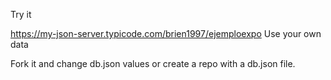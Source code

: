 Try it

https://my-json-server.typicode.com/brien1997/ejemploexpo
Use your own data

Fork it and change db.json values or create a repo with a db.json file.
